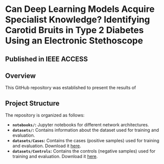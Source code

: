 # Can Deep Learning Models Acquire Specialist Knowledge? Identifying Carotid Bruits in Type 2 Diabetes Using an Electronic Stethoscope
## Published in IEEE ACCESS

## Overview
This GitHub repository was established to present the results of

## Project Structure

The repository is organized as follows:

- **`notebooks/`:** Jupyter notebooks for different network architectures.
- **`datasets/`:** Contains information about the dataset used for training and evaluation.
- **`datasets/Cases`:** Contains the cases (positive samples) used for training and evaluation. Download it [here](https://drive.google.com/drive/folders/1MaSoEZnNDTs8ikL4b7G0LrjzNzYbToqt?usp=sharing).
- **`datasets/Controls`:** Contains the controls (negative samples) used for training and evaluation. Download it [here](https://drive.google.com/drive/folders/1BghQjehpiQiZ6dOpPVLce-07LduoW1rP?usp=sharing).
